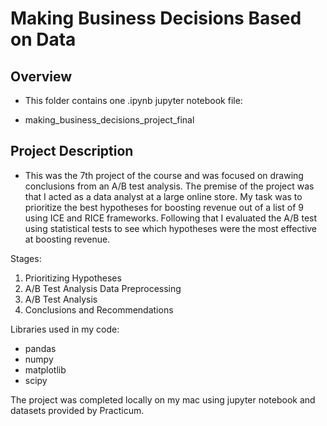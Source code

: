 # Making Business Decisions Based on Data

## Overview

* This folder contains one .ipynb jupyter notebook file:
- making_business_decisions_project_final

## Project Description

* This was the 7th project of the course and was focused on drawing conclusions from an A/B test analysis. The premise of the project was that I acted as a data analyst at a large online store. My task was to prioritize the best hypotheses for boosting revenue out of a list of 9 using ICE and RICE frameworks. Following that I evaluated the A/B test using statistical tests to see which hypotheses were the most effective at boosting revenue. 

Stages:

1. Prioritizing Hypotheses
2. A/B Test Analysis Data Preprocessing
3. A/B Test Analysis
4. Conclusions and Recommendations

Libraries used in my code:

- pandas
- numpy
- matplotlib
- scipy


The project was completed locally on my mac using jupyter notebook and datasets provided by Practicum.